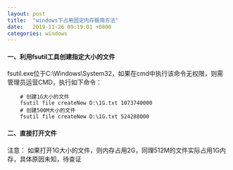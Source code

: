 ```yaml
---
layout: post
title:  "windows下占用固定内存极简方法"
date:   2019-11-26 09:19:01 +0800
categories: windows
---
```

#### 一、利用fsutil工具创建指定大小的文件
fsutil.exe位于C:\Windows\System32，如果在cmd中执行该命令无权限，则需管理员运营CMD，执行如下命令：
```shell script
    # 创建1G大小的文件
    fsutil file createNew D:\1G.txt 1073740000
    # 创建500M大小的文件
    fsutil file createNew D:\1G.txt 524288000
```

#### 二、直接打开文件
注意： 如果打开1G大小的文件，则内存占用2G，同理512M的文件实际占用1G内存，具体原因未知，待查证